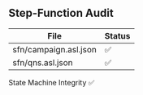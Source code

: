 ## Step-Function Audit
| File | Status |
|------|--------|
| sfn/campaign.asl.json | ✅ |
| sfn/qns.asl.json | ✅ |


State Machine Integrity ✅
